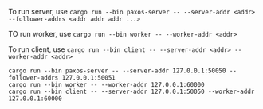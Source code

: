 To run server, use `cargo run --bin paxos-server -- --server-addr <addr> --follower-addrs <addr addr addr ...>`

TO run worker, use `cargo run --bin worker -- --worker-addr <addr>`

To run client, use `cargo run --bin client -- --server-addr <addr> --worker-addr <addr>`

```
cargo run --bin paxos-server -- --server-addr 127.0.0.1:50050 --follower-addrs 127.0.0.1:50051
cargo run --bin worker -- --worker-addr 127.0.0.1:60000
cargo run --bin client -- --server-addr 127.0.0.1:50050 --worker-addr 127.0.0.1:60000
```